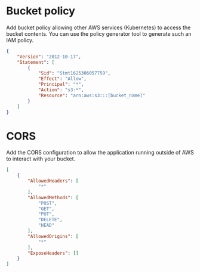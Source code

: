# Bucket policy
Add bucket policy allowing other AWS services 
(Kubernetes) to access the bucket contents. 
You can use the policy generator tool to 
generate such an IAM policy.

```JSON
{
    "Version": "2012-10-17",
    "Statement": [
        {
            "Sid": "Stmt1625306057759",
            "Effect": "Allow",
            "Principal": "*",
            "Action": "s3:*",
            "Resource": "arn:aws:s3:::[bucket_name]"
        }
    ]
}
```

# CORS
Add the CORS configuration to allow the application
running outside of AWS to interact with your bucket.
```JSON
[
    {
        "AllowedHeaders": [
            "*"
        ],
        "AllowedMethods": [
            "POST",
            "GET",
            "PUT",
            "DELETE",
            "HEAD"
        ],
        "AllowedOrigins": [
            "*"
        ],
        "ExposeHeaders": []
    }
]
```
